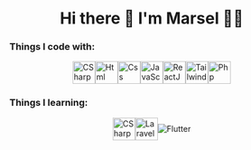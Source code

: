 <h1 align='center'>
  Hi there 👋 I'm Marsel 👨‍💻
</h1>
<h3>Things I code with:</h3>
<div style="display: flex; align-items: center; justify-content:center;">
  <img alt="CSharp" src="https://raw.githubusercontent.com/marwin1991/profile-technology-icons/refs/heads/main/icons/c%23.png" width="40" style="border:none;">
  <img alt="Html" src="https://raw.githubusercontent.com/marwin1991/profile-technology-icons/refs/heads/main/icons/html.png" width="40" style="border:none;">
  <img alt="Css" src="https://raw.githubusercontent.com/marwin1991/profile-technology-icons/refs/heads/main/icons/css.png" width="40" style="border:none;">
  <img alt="JavaScript" src="https://raw.githubusercontent.com/marwin1991/profile-technology-icons/refs/heads/main/icons/javascript.png" width="40" style="border:none;">
  <img alt="ReactJS" src="https://raw.githubusercontent.com/marwin1991/profile-technology-icons/refs/heads/main/icons/react.png" width="40" style="border:none;">
  <img alt="TailwindCss" src="https://raw.githubusercontent.com/marwin1991/profile-technology-icons/refs/heads/main/icons/tailwind_css.png" width="40" style="border:none;">
  <img alt="Php" src="https://raw.githubusercontent.com/marwin1991/profile-technology-icons/refs/heads/main/icons/php.png" width="40" style="border:none;">
</div>
<h3>Things I learning:</h3>
<div style="display: flex; align-items: center; justify-content:center;">
  <img alt="CSharp" src="https://raw.githubusercontent.com/marwin1991/profile-technology-icons/refs/heads/main/icons/c%23.png" width="40" style="border:none;">
  <img alt="Laravel" src="https://raw.githubusercontent.com/marwin1991/profile-technology-icons/refs/heads/main/icons/laravel.png" width="40" style="border:none;">
  <img alt="Flutter" src="https://raw.githubusercontent.com/marwin1991/profile-technology-icons/refs/heads/main/icons/flutter.png">
</div>
